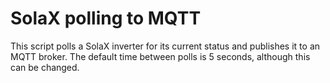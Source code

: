 # SolaX polling to MQTT

This script polls a SolaX inverter for its current status and publishes it to an MQTT broker.
The default time between polls is 5 seconds, although this can be changed.
